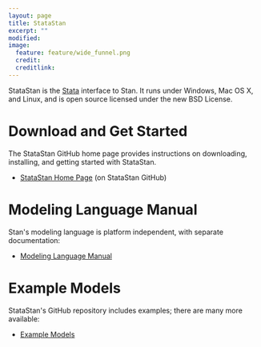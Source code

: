 ```yaml
---
layout: page
title: StataStan
excerpt: ""
modified:
image:
  feature: feature/wide_funnel.png
  credit:
  creditlink:
---
```


StataStan is the [Stata](http://www.stata.com) interface to Stan.
It runs under Windows, Mac OS X, and Linux, and is open source
licensed under the new BSD License.

Download and Get Started
========================

The StataStan GitHub home page provides instructions on downloading, installing,
and getting started with StataStan.

* [StataStan Home Page](https://github.com/stan-dev/statastan)
  <span class="note">(on StataStan GitHub)</span>

Modeling Language Manual
========================

Stan's modeling language is platform independent, with
separate documentation:

* [Modeling Language Manual](/documentation/manual/)

Example Models
==============

StataStan's GitHub repository includes examples;
there are many more available:

* [Example Models](/documentation/examples)
